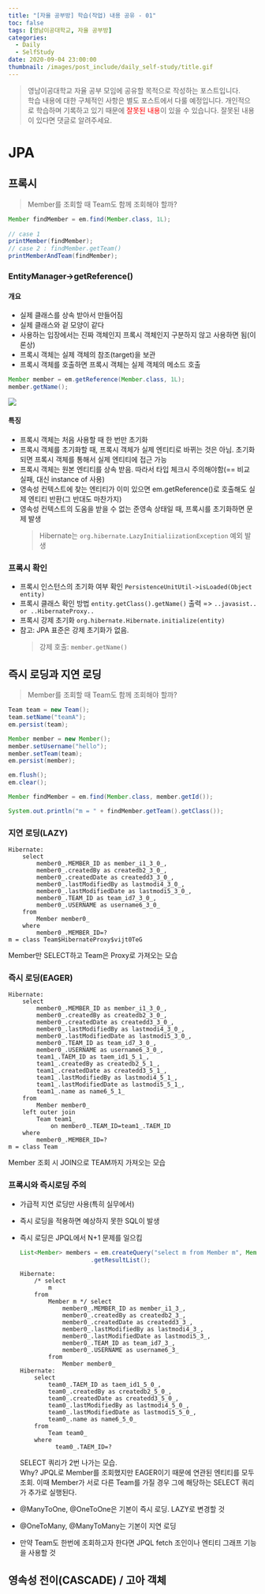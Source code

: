 ```yaml
---
title: "[자율 공부방] 학습(작업) 내용 공유 - 01"
toc: false
tags: [영남이공대학교, 자율 공부방]
categories:
  - Daily
  - SelfStudy
date: 2020-09-04 23:00:00
thumbnail: /images/post_include/daily_self-study/title.gif
---
```

> 영남이공대학교 자율 공부 모임에 공유할 목적으로 작성하는 포스트입니다.  
> 학습 내용에 대한 구체적인 사항은 별도 포스트에서 다룰 예정입니다.
> 개인적으로 학습하며 기록하고 있기 때문에 <font color='red'>잘못된 내용</font>이 있을 수 있습니다. 잘못된 내용이 있다면 댓글로 알려주세요.  

# JPA
## 프록시
> Member를 조회할 때 Team도 함께 조회해야 할까?
    
```java
Member findMember = em.find(Member.class, 1L);
    
// case 1
printMember(findMember);
// case 2 : findMember.getTeam()
printMemberAndTeam(findMember);
```
### EntityManager->getReference()
#### 개요
* 실제 클래스를 상속 받아서 만들어짐
* 실제 클래스와 겉 모양이 같다
* 사용하는 입장에서는 진짜 객체인지 프록시 객체인지 구분하지 않고 사용하면 됨(이론상)
* 프록시 객체는 실제 객체의 참조(target)을 보관
* 프록시 객체를 호출하면 프록시 객체는 실제 객체의 메소드 호출
```java
Member member = em.getReference(Member.class, 1L);
member.getName();
```
![](/images/post_include/daily_self-study/20200904-01.png)

#### 특징
* 프록시 객체는 처음 사용할 때 한 번만 초기화
* 프록시 객체를 초기화할 때, 프록시 객체가 실제 엔티티로 바뀌는 것은 아님. 초기화되면 프록시 객체를 통해서 실제 엔티티에 접근 가능
* 프록시 객체는 원본 엔티티를 상속 받음. 따라서 타입 체크시 주의해야함(== 비교 실패, 대신 instance of 사용)
* 영속성 컨텍스트에 찾는 엔티티가 이미 있으면 em.getReference()로 호출해도 실제 엔티티 반환(그 반대도 마찬가지)
* 영속성 컨텍스트의 도움을 받을 수 없는 준영속 상태일 때, 프록시를 초기화하면 문제 발생
    > Hibernate는 `org.hibernate.LazyInitialiizationException` 예외 발생

### 프록시 확인
* 프록시 인스턴스의 초기화 여부 확인
    `PersistenceUnitUtil->isLoaded(Object entity)`
* 프록시 클래스 확인 방법
    `entity.getClass().getName()` 출력 => `..javasist.. or ..HibernateProxy..`
* 프록시 강제 초기화
    `org.hibernate.Hibernate.initialize(entity)`
* 참고: JPA 표준은 강제 초기화가 없음.
    > 강제 호출: `member.getName()`

## 즉시 로딩과 지연 로딩
> Member를 조회할 때 Team도 함께 조회해야 할까?
```java
Team team = new Team();
team.setName("teamA");
em.persist(team);

Member member = new Member();
member.setUsername("hello");
member.setTeam(team);
em.persist(member);

em.flush();
em.clear();

Member findMember = em.find(Member.class, member.getId());

System.out.println("m = " + findMember.getTeam().getClass());
```
### 지연 로딩(LAZY)
```
Hibernate: 
    select
        member0_.MEMBER_ID as member_i1_3_0_,
        member0_.createdBy as createdb2_3_0_,
        member0_.createdDate as createdd3_3_0_,
        member0_.lastModifiedBy as lastmodi4_3_0_,
        member0_.lastModifiedDate as lastmodi5_3_0_,
        member0_.TEAM_ID as team_id7_3_0_,
        member0_.USERNAME as username6_3_0_ 
    from
        Member member0_ 
    where
        member0_.MEMBER_ID=?
m = class Team$HibernateProxy$vijt0TeG
```
Member만 SELECT하고 Team은 Proxy로 가져오는 모습 
### 즉시 로딩(EAGER)
```
Hibernate: 
    select
        member0_.MEMBER_ID as member_i1_3_0_,
        member0_.createdBy as createdb2_3_0_,
        member0_.createdDate as createdd3_3_0_,
        member0_.lastModifiedBy as lastmodi4_3_0_,
        member0_.lastModifiedDate as lastmodi5_3_0_,
        member0_.TEAM_ID as team_id7_3_0_,
        member0_.USERNAME as username6_3_0_,
        team1_.TAEM_ID as taem_id1_5_1_,
        team1_.createdBy as createdb2_5_1_,
        team1_.createdDate as createdd3_5_1_,
        team1_.lastModifiedBy as lastmodi4_5_1_,
        team1_.lastModifiedDate as lastmodi5_5_1_,
        team1_.name as name6_5_1_ 
    from
        Member member0_ 
    left outer join
        Team team1_ 
            on member0_.TEAM_ID=team1_.TAEM_ID 
    where
        member0_.MEMBER_ID=?
m = class Team
```
Member 조회 시 JOIN으로 TEAM까지 가져오는 모습
### 프록시와 즉시로딩 주의
* 가급적 지연 로딩만 사용(특히 실무에서)
* 즉시 로딩을 적용하면 예상하지 못한 SQL이 발생
* 즉시 로딩은 JPQL에서 N+1 문제를 일으킴
  ```java
  List<Member> members = em.createQuery("select m from Member m", Member.class)
                      .getResultList();
  ```
  ```
  Hibernate: 
      /* select
          m 
      from
          Member m */ select
              member0_.MEMBER_ID as member_i1_3_,
              member0_.createdBy as createdb2_3_,
              member0_.createdDate as createdd3_3_,
              member0_.lastModifiedBy as lastmodi4_3_,
              member0_.lastModifiedDate as lastmodi5_3_,
              member0_.TEAM_ID as team_id7_3_,
              member0_.USERNAME as username6_3_ 
          from
              Member member0_
  Hibernate: 
      select
          team0_.TAEM_ID as taem_id1_5_0_,
          team0_.createdBy as createdb2_5_0_,
          team0_.createdDate as createdd3_5_0_,
          team0_.lastModifiedBy as lastmodi4_5_0_,
          team0_.lastModifiedDate as lastmodi5_5_0_,
          team0_.name as name6_5_0_ 
      from
          Team team0_ 
      where
            team0_.TAEM_ID=?  
  ```
  SELECT 쿼리가 2번 나가는 모습.  
  Why? JPQL로 Member를 조회했지만 EAGER이기 때문에 연관된 엔티티를 모두 조회. 이때 Member가 서로 다른 Team를 가질 경우 그에 해당하는 SELECT 쿼리가 추가로 실행된다. 
  
* @ManyToOne, @OneToOne은 기본이 즉시 로딩. LAZY로 변경할 것
* @OneToMany, @ManyToMany는 기본이 지연 로딩
* 만약 Team도 한번에 조회하고자 한다면 JPQL fetch 조인이나 엔티티 그래프 기능을 사용할 것
  
## 영속성 전이(CASCADE) / 고아 객체